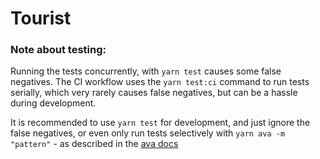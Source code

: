 # Tourist


### Note about testing:

Running the tests concurrently, with `yarn test` causes some false negatives. The CI workflow uses the `yarn test:ci`
command to run tests serially, which very rarely causes false negatives, but can be a hassle during development.

It is recommended to use `yarn test` for development, and just ignore the false negatives, or even only run tests 
selectively with `yarn ava -m "pattern"` - as described in the [ava docs](https://github.com/avajs/ava/blob/main/docs/05-command-line.md#running-tests-with-matching-titles)


